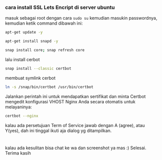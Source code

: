 ### cara install SSL Lets Encript di server ubuntu
masuk sebagai root dengan cara `sudo su` kemudian masukin passwordnya, 
kemudian ketik command dibawah ini:
```bash 
apt-get update -y
```
```bash 
apt-get install snapd -y
```
```bash
snap install core; snap refresh core
```
lalu install cerbot
```bash
snap install --classic certbot
```
membuat symlink cerbot 
```bash
ln -s /snap/bin/certbot /usr/bin/certbot
```
Jalankan perintah ini untuk mendapatkan sertifikat dan minta Certbot mengedit konfigurasi VHOST Nginx Anda secara otomatis untuk melayaninya:
```bash
certbot --nginx
```
kalau ada persetujuan Term of Service jawab dengan A (agree), atau Y(yes), dah ini tinggal ikuti aja dialog yg ditampilkan. 
#
kalau ada kesulitan bisa chat ke wa dan screenshot ya mas :)
Selesai. Terima kasih
